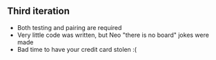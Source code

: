 ##  Third iteration

* Both testing and pairing are required <!-- .element: class="fragment" -->
* Very little code was written, but Neo "there is no board" jokes were made <!-- .element: class="fragment" -->
* Bad time to have your credit card stolen :( <!-- .element: class="fragment" -->